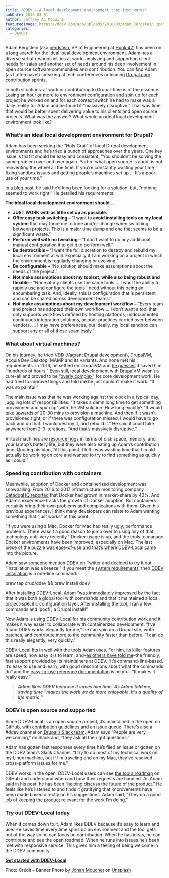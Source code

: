```yaml
---
title: "DDEV – A local development environment that just works"
pubDate: 2018-03-01
author: Jeffrey A. McGuire
featuredImage: https://ddev.com/app/uploads/2018/03/Adam_Bergstein.jpeg
categories:
  - DevOps
---
```


Adam Bergstein (aka [nerdstein](https://twitter.com/n3rdstein), VP of Engineering at [Hook 42](http://www.hook42.com/)) has been on a long search for the ideal local development environment. Adam has a diverse set of responsibilities at work, analyzing and supporting client needs for sales and another set of needs around his deep involvement in open source software communities and cont\`ribution. You can find Adam (as I often have!) speaking at tech conferences or leading [Drupal core contribution sprints](https://2017.midcamp.org/sprints).

In both situations–at work or contributing to Drupal–time is of the essence. Losing an hour or more to environment configuration and spin up for each project he worked on and for each context switch he had to make was a daily reality for Adam and he found it “massively disruptive.” That was time that would be better spent delivering value to his clients and open source projects. What was the answer? What would an ideal local development environment look like?

### What’s an ideal local development environment for Drupal?

Adam has been seeking the “Holy Grail” of local Drupal development environments and he’s tried a bunch of approaches over the years. One key issue is that it should be easy and consistent, “You shouldn’t be solving the same problem over and over again. Part of what open source is about is not reinventing the wheel all the time. If you’re constantly wasting your time fixing sandbox issues and getting people’s machines set up … It’s a poor use of your time.”

[In a blog post](http://nerdstein.net/blog/common-drupalvm-use), he said he’d long been looking for a solution, but, “nothing seemed to work right.” He detailed his requirements:

**The ideal local development environment should …**

- **JUST WORK with as little set up as possible.**
- **Offer easy task switching –** “I want to **avoid installing tools on my local system** that may force me to tune and/or change when switching between projects. This is a major time dump and one that seems to be a significant waste.”
- **Perform well with no tweaking –** “I don’t want to do any additional, manual configuration it to get it to perform well.”
- **Be destructible –** “I want the full discretion to destroy and rebuild my local environment at will. Especially if I am working on a project in which the environment is regularly changing or evolving.”
- **Be configurable –** “No solution should make assumptions about the needs of the project.”
- **Not make assumptions about my toolset, while also being robust and flexible –** “None of my clients use the same tools … I want the ability to rapidly use and configure the tools I need without this being an encumbering task. And, ideally, this is configuration that is persistent and can be shared across development teams.”
- **Not make assumptions about my development workflow –** “Every team and project has adopted their own workflow … I don’t want a tool that only supports workflows defined by hosting platforms, undocumented continuous integration solutions, or poor practices carried over between vendors. … I may have preferences, but ideally, my local sandbox can support any or all of these seamlessly.”

### What about virtual machines?

On his journey, he tried [VDD](https://www.drupal.org/project/vdd) (Vagrant Drupal development), DrupalVM, Acquia Dev Desktop, MAMP and its variants. And none met his requirements. In 2016, he settled on DrupalVM and [he guesses](http://nerdstein.net/blog/local-core-development-environments) it saved him “hundreds of hours.” Even still, local development with DrupalVM wasn’t a cure-all and proved to be “[overly complex](http://nerdstein.net/blog/local-core-development-environments)” for core development work. He had tried to improve things and told me he just couldn’t make it work. “It was so painful.”

The main issue was that he was working against the clock in a typical day, juggling lots of responsibilities. “It takes a damn long time to get something provisioned and spun up” with the VM solution. How long exactly? “It would take upwards of 20-30 mins to provision a machine. And then if it wasn’t provisioned right, or if there was configuration missed, I would have to go back and do that. I would destroy it, and rebuild it.” He said it could take anywhere from 2-3 iterations. “And that’s massively disruptive.”

Virtual machines are [resource hogs](https://www.itworld.com/article/2915530/virtualization/containers-vs-virtual-machines-how-to-tell-which-is-the-right-choice-for-your-enterprise.html) in terms of disk space, memory, and your laptop’s battery life, but they were also eating up Adam’s contribution time. Quoting his blog, “At this point, I felt I was wasting time that I could actually be working on core and wanted to try to find something as quickly as I could.”

### Speeding contribution with containers

Meanwhile, adoption of Docker and containerized development was snowballing. From 2016 to 2017 infrastructure monitoring company [DatadogHQ reported](https://www.datadoghq.com/docker-adoption/) that Docker had grown in market-share by 40%. And Adam’s experience tracks the growth of Docker adoption. But containers certainly bring their own problems and complications with them. Given his previous experiences, I think many developers can relate to Adam wanting something that “just works” at this point.

“If you were using a Mac, Docker for Mac had really ugly, performance problems. There wasn’t a good reason to jump over to using any of that technology until very recently.” Docker usage is up, and the tools to manage Docker environments have been improved, especially on Mac. The last piece of the puzzle was ease-of-use and that’s where DDEV-Local came into the picture.

Adam saw someone mention DDEV on Twitter and decided to try it out. “Installation was a breeze.” If you meet the [system requirements](https://ddev.readthedocs.io/en/latest/#system-requirements), then [DDEV installation](https://ddev.readthedocs.io/en/latest/#installation) is a one-line command:

brew tap drud/ddev && brew install ddev

After installing DDEV-Local, Adam “was immediately impressed by the fact that it was both a global tool with commands and that it maintained a local, project-specific configuration layer. After installing the tool, I ran a few commands and ‘poof!’, a Drupal install!”

Now Adam is using DDEV-Local for his community contribution work and it makes it way easier to collaborate with containerized development. “I’ve found DDEV works elegantly for me,” he can spin up a Drupal site, write patches, and contribute more to the community faster than before. “I can do this really elegantly, very quickly.”

DDEV-Local fits in well with the tools Adam uses. For him, its killer features are speed, how easy it is to learn, and–[as others have told me](https://ddev.com/saving-time-and-making-money-with-ddev/)–the friendly, fast support provided by its maintainers at DDEV. “It’s command-line-based. It’s easy to use and learn, with good descriptions about what the commands do” and the [easy-to-use reference documentation](https://ddev.readthedocs.io/en/latest/users/cli-usage/) is helpful. “It makes it really easy.”

> **_Adam likes DDEV because it saves him time. As Adam told me, saving time “makes the work we do more enjoyable. It’s a quality of life metric.”_**

### DDEV is open source and supported

Since DDEV-Local is an open source project, it’s maintained in the open on GitHub, with [contribution guidelines](https://github.com/drud/ddev/blob/master/CONTRIBUTING.md) and an issue queue. There’s also a #ddev channel on[ Drupal’s Slack team](https://www.drupal.org/slack). Adam says “People are very welcoming,” on Slack and, “they ask all the right questions.”

Adam has gotten fast responses every time he’s filed an issue or gotten on the DDEV team’s Slack Channel. “I try to do most of my technical work on my Linux machine, but if I’m traveling and on my Mac, they’ve resolved cross-platform issues for me.”

DDEV works in the open. DDEV-Local users can see [the tool’s roadmap](https://github.com/drud/ddev/wiki/Roadmap) on GitHub and understand when and how their requests are handled. As Adam said in his post, he has been “helping discuss the future of the product.” He feels like he’s listened to and finds it gratifying that improvements have been made based directly on his suggestions. Adam said, “They do a good job of keeping the product relevant for the work I’m doing.”

### Try out DDEV-Local today

When it comes down to it, Adam likes DDEV because it’s easy to learn and use. He saves time every time spins up an environment and the tool gets out of the way so he can focus on contribution. When he has ideas, he can contribute and see the open roadmap. When he runs into issues he’s been met with responsive service. This gives him a feeling of being welcome in the DDEV community.

**[Get started with DDEV-Local](/get-started/)**

Photo Credit – Banner Photo by [Johan Mouchet](https://unsplash.com/photos/sTBdWFQKDHE?utm%5Fsource=unsplash&utm%5Fmedium=referral&utm%5Fcontent=creditCopyText) on [Unsplash](https://unsplash.com/?utm%5Fsource=unsplash&utm%5Fmedium=referral&utm%5Fcontent=creditCopyText)
